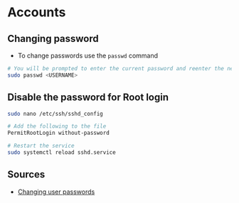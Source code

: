 # Accounts

## Changing password

- To change passwords use the `passwd` command

```bash
# You will be prompted to enter the current password and reenter the new password twice
sudo passwd <USERNAME>
```

## Disable the password for Root login

```bash
sudo nano /etc/ssh/sshd_config
```

```bash
# Add the following to the file
PermitRootLogin without-password
```

```bash
# Restart the service
sudo systemctl reload sshd.service
```

## Sources 

- [Changing user passwords](https://www.tldp.org/LDP/lame/LAME/linux-admin-made-easy/changing-user-passwords.html)